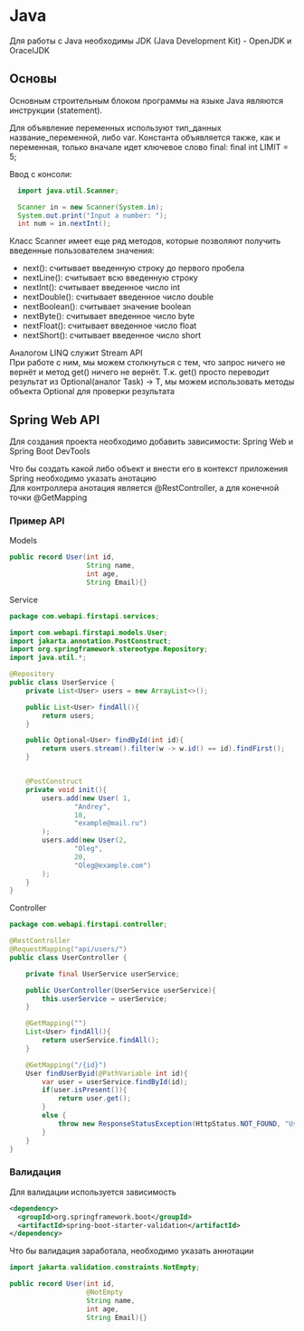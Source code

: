 # Java
Для работы с Java необходимы JDK (Java Development Kit) - OpenJDK и OracelJDK

## Основы

Основным строительным блоком программы на языке Java являются инструкции (statement).

Для объявление переменных используют тип_данных название_переменной, либо var. Константа объявляется также, как и переменная, только вначале идет ключевое слово final: final int LIMIT = 5;  

Ввод с консоли:  
```java
  import java.util.Scanner;

  Scanner in = new Scanner(System.in);  
  System.out.print("Input a number: ");  
  int num = in.nextInt();  
  ```
Класс Scanner имеет еще ряд методов, которые позволяют получить введенные пользователем значения:
* next(): считывает введенную строку до первого пробела
* nextLine(): считывает всю введенную строку
* nextInt(): считывает введенное число int
* nextDouble(): считывает введенное число double
* nextBoolean(): считывает значение boolean
* nextByte(): считывает введенное число byte
* nextFloat(): считывает введенное число float
* nextShort(): считывает введенное число short  

Аналогом LINQ служит Stream API  
При работе с ним, мы можем столкнуться с тем, что запрос ничего не вернёт и метод get() ничего не вернёт. Т.к. get() просто переводит результат из Optional<T>(аналог Task<T>) -> T, мы можем использовать методы объекта Optional для проверки результата

## Spring Web API

Для создания проекта необходимо добавить зависимости: Spring Web и Spring Boot DevTools

Что бы создать какой либо объект и внести его в контекст приложения Spring необходимо указать анотацию  
Для контроллера анотация является @RestController, а для конечной точки @GetMapping

### Пример API

Models
```java
public record User(int id,
                   String name,
                   int age,
                   String Email){}
```

Service
```java
package com.webapi.firstapi.services;

import com.webapi.firstapi.models.User;
import jakarta.annotation.PostConstruct;
import org.springframework.stereotype.Repository;
import java.util.*;

@Repository
public class UserService {
    private List<User> users = new ArrayList<>();

    public List<User> findAll(){
        return users;
    }

    public Optional<User> findById(int id){
        return users.stream().filter(w -> w.id() == id).findFirst();
    }


    @PostConstruct
    private void init(){
        users.add(new User( 1,
                "Andrey",
                18,
                "example@mail.ru")
        );
        users.add(new User(2,
                "Oleg",
                20,
                "Oleg@example.com")
        );
    }
}
```

Controller
```java 
package com.webapi.firstapi.controller;

@RestController
@RequestMapping("api/users/")
public class UserController {

    private final UserService userService;

    public UserController(UserService userService){
        this.userService = userService;
    }

    @GetMapping("")
    List<User> findAll(){
        return userService.findAll();
    }

    @GetMapping("/{id}")
    User findUserByid(@PathVariable int id){
        var user = userService.findById(id);
        if(user.isPresent()){
            return user.get();
        }
        else {
            throw new ResponseStatusException(HttpStatus.NOT_FOUND, "User not found"); // Выводит статус код ошибки 404
        }
    }
}
```
### Валидация
Для валидации используется зависимость
```xml
<dependency>
  <groupId>org.springframework.boot</groupId>
  <artifactId>spring-boot-starter-validation</artifactId>
</dependency>
```
Что бы валидация заработала, необходимо указать аннотации
```java
import jakarta.validation.constraints.NotEmpty;

public record User(int id,
                   @NotEmpty
                   String name,
                   int age,
                   String Email){}
```
